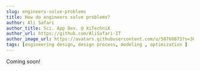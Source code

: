 ```yaml
---
slug: engineers-solve-problems
title: How do engineers solve problems?
author: Ali Safari
author_title: Sci. App Dev. @ XiTechniX
author_url: https://github.com/AliSafari-IT
author_image_url: https://avatars.githubusercontent.com/u/58768873?s=300&v=4
tags: [engineering design, design process, modeling , optimization ]
---
```

Coming soon!
